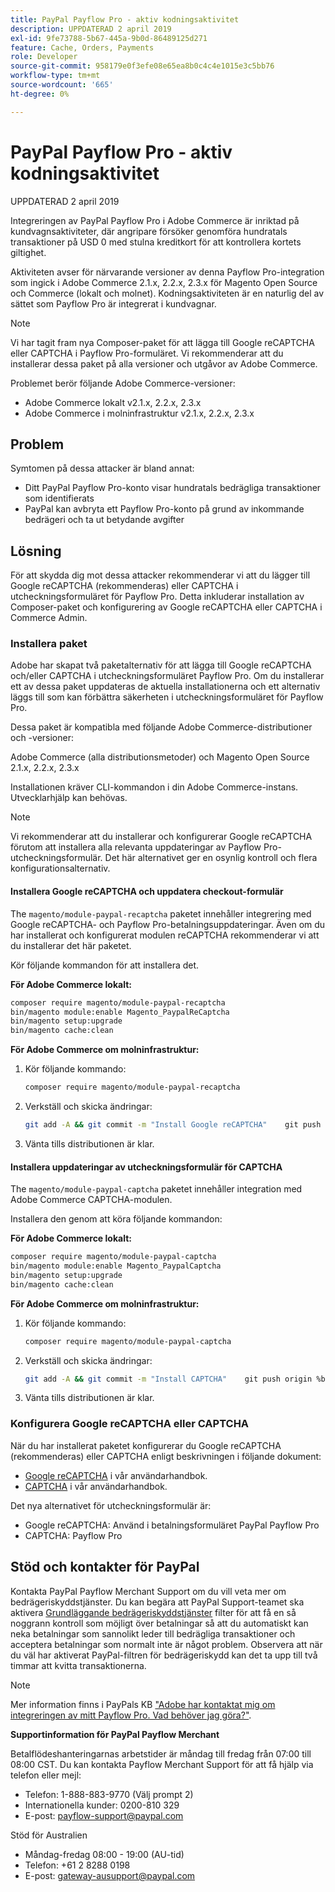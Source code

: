 ```yaml
---
title: PayPal Payflow Pro - aktiv kodningsaktivitet
description: UPPDATERAD 2 april 2019
exl-id: 9fe73788-5b67-445a-9b0d-86489125d271
feature: Cache, Orders, Payments
role: Developer
source-git-commit: 958179e0f3efe08e65ea8b0c4c4e1015e3c5bb76
workflow-type: tm+mt
source-wordcount: '665'
ht-degree: 0%

---
```


# PayPal Payflow Pro - aktiv kodningsaktivitet

UPPDATERAD 2 april 2019

Integreringen av PayPal Payflow Pro i Adobe Commerce är inriktad på kundvagnsaktiviteter, där angripare försöker genomföra hundratals transaktioner på USD 0 med stulna kreditkort för att kontrollera kortets giltighet.

Aktiviteten avser för närvarande versioner av denna Payflow Pro-integration som ingick i Adobe Commerce 2.1.x, 2.2.x, 2.3.x för Magento Open Source och Commerce (lokalt och molnet). Kodningsaktiviteten är en naturlig del av sättet som Payflow Pro är integrerat i kundvagnar.

>[!NOTE]
>
>Vi har tagit fram nya Composer-paket för att lägga till Google reCAPTCHA eller CAPTCHA i Payflow Pro-formuläret. Vi rekommenderar att du installerar dessa paket på alla versioner och utgåvor av Adobe Commerce.

Problemet berör följande Adobe Commerce-versioner:

* Adobe Commerce lokalt v2.1.x, 2.2.x, 2.3.x
* Adobe Commerce i molninfrastruktur v2.1.x, 2.2.x, 2.3.x

## Problem

Symtomen på dessa attacker är bland annat:

* Ditt PayPal Payflow Pro-konto visar hundratals bedrägliga transaktioner som identifierats
* PayPal kan avbryta ett Payflow Pro-konto på grund av inkommande bedrägeri och ta ut betydande avgifter

## Lösning

För att skydda dig mot dessa attacker rekommenderar vi att du lägger till Google reCAPTCHA (rekommenderas) eller CAPTCHA i utcheckningsformuläret för Payflow Pro. Detta inkluderar installation av Composer-paket och konfigurering av Google reCAPTCHA eller CAPTCHA i Commerce Admin.

### Installera paket

Adobe har skapat två paketalternativ för att lägga till Google reCAPTCHA och/eller CAPTCHA i utcheckningsformuläret Payflow Pro. Om du installerar ett av dessa paket uppdateras de aktuella installationerna och ett alternativ läggs till som kan förbättra säkerheten i utcheckningsformuläret för Payflow Pro.

Dessa paket är kompatibla med följande Adobe Commerce-distributioner och -versioner:

Adobe Commerce (alla distributionsmetoder) och Magento Open Source 2.1.x, 2.2.x, 2.3.x

Installationen kräver CLI-kommandon i din Adobe Commerce-instans. Utvecklarhjälp kan behövas.

>[!NOTE]
>
>Vi rekommenderar att du installerar och konfigurerar Google reCAPTCHA förutom att installera alla relevanta uppdateringar av Payflow Pro-utcheckningsformulär. Det här alternativet ger en osynlig kontroll och flera konfigurationsalternativ.

#### Installera Google reCAPTCHA och uppdatera checkout-formulär

The `magento/module-paypal-recaptcha` paketet innehåller integrering med Google reCAPTCHA- och Payflow Pro-betalningsuppdateringar. Även om du har installerat och konfigurerat modulen reCAPTCHA rekommenderar vi att du installerar det här paketet.

Kör följande kommandon för att installera det.

**För Adobe Commerce lokalt:**

```bash
composer require magento/module-paypal-recaptcha
bin/magento module:enable Magento_PaypalReCaptcha
bin/magento setup:upgrade
bin/magento cache:clean
```

**För Adobe Commerce om molninfrastruktur:**

1. Kör följande kommando:

   ```bash
   composer require magento/module-paypal-recaptcha
   ```

1. Verkställ och skicka ändringar:

   ```bash
   git add -A && git commit -m "Install Google reCAPTCHA"    git push origin %branch_name%
   ```

1. Vänta tills distributionen är klar.

#### Installera uppdateringar av utcheckningsformulär för CAPTCHA

The `magento/module-paypal-captcha` paketet innehåller integration med Adobe Commerce CAPTCHA-modulen.

Installera den genom att köra följande kommandon:

**För Adobe Commerce lokalt:**

```bash
composer require magento/module-paypal-captcha
bin/magento module:enable Magento_PaypalCaptcha
bin/magento setup:upgrade
bin/magento cache:clean
```

**För Adobe Commerce om molninfrastruktur:**

1. Kör följande kommando:

   ```bash
   composer require magento/module-paypal-captcha
   ```

1. Verkställ och skicka ändringar:

   ```bash
   git add -A && git commit -m "Install CAPTCHA"    git push origin %branch_name%
   ```

1. Vänta tills distributionen är klar.

### Konfigurera Google reCAPTCHA eller CAPTCHA

När du har installerat paketet konfigurerar du Google reCAPTCHA (rekommenderas) eller CAPTCHA enligt beskrivningen i följande dokument:

* [Google reCAPTCHA](https://docs.magento.com/user-guide/stores/security-google-recaptcha.html) i vår användarhandbok.
* [CAPTCHA](https://docs.magento.com/user-guide/stores/security-captcha.html) i vår användarhandbok.

Det nya alternativet för utcheckningsformulär är:

* Google reCAPTCHA: Använd i betalningsformuläret PayPal Payflow Pro
* CAPTCHA: Payflow Pro

## Stöd och kontakter för PayPal

Kontakta PayPal Payflow Merchant Support om du vill veta mer om bedrägeriskyddstjänster. Du kan begära att PayPal Support-teamet ska aktivera [Grundläggande bedrägeriskyddstjänster](https://developer.paypal.com/api/nvp-soap/payflow/fraud-protection/) filter för att få en så noggrann kontroll som möjligt över betalningar så att du automatiskt kan neka betalningar som sannolikt leder till bedrägliga transaktioner och acceptera betalningar som normalt inte är något problem. Observera att när du väl har aktiverat PayPal-filtren för bedrägeriskydd kan det ta upp till två timmar att kvitta transaktionerna.

>[!NOTE]
>
>Mer information finns i PayPals KB [&quot;Adobe har kontaktat mig om integreringen av mitt Payflow Pro. Vad behöver jag göra?&quot;](https://www.paypal.com/us/smarthelp/article/ts2242).

**Supportinformation för PayPal Payflow Merchant**

Betalflödeshanteringarnas arbetstider är måndag till fredag från 07:00 till 08:00 CST. Du kan kontakta Payflow Merchant Support för att få hjälp via telefon eller mejl:

* Telefon: 1-888-883-9770 (Välj prompt 2)
* Internationella kunder: 0200-810 329
* E-post: [payflow-support@paypal.com](mailto:payflow-support@paypal.com)

Stöd för Australien

* Måndag-fredag 08:00 - 19:00 (AU-tid)
* Telefon: +61 2 8288 0198
* E-post: [gateway-ausupport@paypal.com](mailto:gateway-ausupport@paypal.com)
